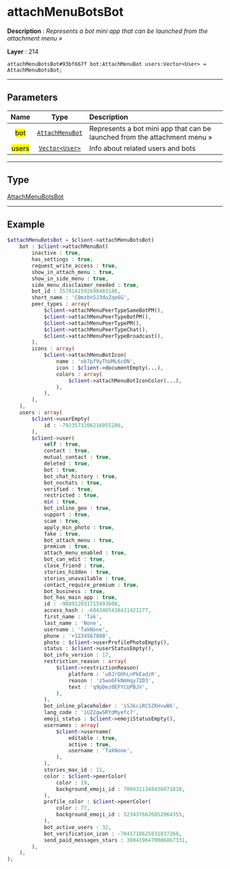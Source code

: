 # attachMenuBotsBot

**Description** : *Represents a bot mini app that can be launched from the attachment menu &raquo;*

**Layer** : 214

```tl
attachMenuBotsBot#93bf667f bot:AttachMenuBot users:Vector<User> = AttachMenuBotsBot;
```

---

## Parameters

| Name | Type | Description |
| :---: | :---: | :--- |
| <mark>bot</mark> | [`AttachMenuBot`](type/AttachMenuBot) | Represents a bot mini app that can be launched from the attachment menu » |
| <mark>users</mark> | [`Vector<User>`](type/User) | Info about related users and bots |

---

## Type

[AttachMenuBotsBot](type/AttachMenuBotsBot)

---

## Example

```php
$attachMenuBotsBot = $client->attachMenuBotsBot(
	bot : $client->attachMenuBot(
		inactive : true,
		has_settings : true,
		request_write_access : true,
		show_in_attach_menu : true,
		show_in_side_menu : true,
		side_menu_disclaimer_needed : true,
		bot_id : 3578141592698403186,
		short_name : 'CBmzbnSJ3doZqe6G',
		peer_types : array(
			$client->attachMenuPeerTypeSameBotPM(),
			$client->attachMenuPeerTypeBotPM(),
			$client->attachMenuPeerTypePM(),
			$client->attachMenuPeerTypeChat(),
			$client->attachMenuPeerTypeBroadcast(),
		),
		icons : array(
			$client->attachMenuBotIcon(
				name : 'ob7pf9yThUML6cON',
				icon : $client->documentEmpty(...),
				colors : array(
					$client->attachMenuBotIconColor(...),
				),
			),
		),
	),
	users : array(
		$client->userEmpty(
			id : -7923573206216055286,
		),
		$client->user(
			self : true,
			contact : true,
			mutual_contact : true,
			deleted : true,
			bot : true,
			bot_chat_history : true,
			bot_nochats : true,
			verified : true,
			restricted : true,
			min : true,
			bot_inline_geo : true,
			support : true,
			scam : true,
			apply_min_photo : true,
			fake : true,
			bot_attach_menu : true,
			premium : true,
			attach_menu_enabled : true,
			bot_can_edit : true,
			close_friend : true,
			stories_hidden : true,
			stories_unavailable : true,
			contact_require_premium : true,
			bot_business : true,
			bot_has_main_app : true,
			id : -908912031715993608,
			access_hash : -6043485438431421277,
			first_name : 'Tak',
			last_name : 'None',
			username : 'TakNone',
			phone : '+1234567890',
			photo : $client->userProfilePhotoEmpty(),
			status : $client->userStatusEmpty(),
			bot_info_version : 17,
			restriction_reason : array(
				$client->restrictionReason(
					platform : 'u0JrOUhLnPkEadzR',
					reason : 'z5wo6FkNmHqy72D3',
					text : 'q9pDez0EFYCUPBJV',
				),
			),
			bot_inline_placeholder : 'sS3kciRC5ZKHvwB6',
			lang_code : 'iUZ2gwSRYdMyefc7',
			emoji_status : $client->emojiStatusEmpty(),
			usernames : array(
				$client->username(
					editable : true,
					active : true,
					username : 'TakNone',
				),
			),
			stories_max_id : 11,
			color : $client->peerColor(
				color : 19,
				background_emoji_id : 7004311348436071810,
			),
			profile_color : $client->peerColor(
				color : 77,
				background_emoji_id : 5234376626852064355,
			),
			bot_active_users : 32,
			bot_verification_icon : -7041718625831837268,
			send_paid_messages_stars : 3804196470086867331,
		),
	),
);
```